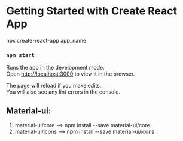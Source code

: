 # Getting Started with Create React App

npx create-react-app app_name

### `npm start`

Runs the app in the development mode.\
Open [http://localhost:3000](http://localhost:3000) to view it in the browser.

The page will reload if you make edits.\
You will also see any lint errors in the console.

## Material-ui:

1. material-ui/core --> npm install --save material-ui/core
2. material-ui/icons --> npm install --save material-ui/icons

